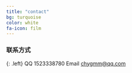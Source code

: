 ```yaml
---
title: "contact"
bg: turquoise
color: white
fa-icon: film
---
```




### 联系方式
{: .left}
QQ 1523338780
Email chygmm@qq.com
 